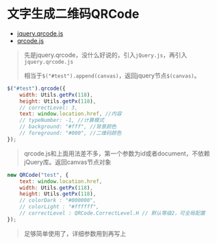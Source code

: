 # 文字生成二维码QRCode

- [jquery.qrcode.js](https://github.com/jeromeetienne/jquery-qrcode)
- [qrcode.js](https://github.com/davidshimjs/qrcodejs)

> 先是jquery.qrcode，没什么好说的，引入`jQuery.js`，再引入`jquery.qrcode.js`
>
> 相当于`$("#test").append(canvas)`，返回jquery节点`$(canvas)`。

```js
$("#test").qrcode({
    width: Utils.getPx(118),
    height: Utils.getPx(118),
    // correctLevel: 3,
    text: window.location.href, //内容
    // typeNumber: -1, //计算模式
    // background: "#fff", //背景颜色
    // foreground: "#000", //二维码颜色
});
```

> qrcode.js和上面用法差不多，第一个参数为id或者document，不依赖jQuery库。返回canvas节点对象

```js
new QRCode("test", {
    text: window.location.href,
    width: Utils.getPx(118),
    height: Utils.getPx(118),
    // colorDark : "#000000",
    // colorLight : "#ffffff",
    // correctLevel : QRCode.CorrectLevel.H // 默认等级2，可全局配置
});
```

> 足够简单使用了，详细参数用到再写上
